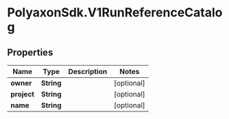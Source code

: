 # PolyaxonSdk.V1RunReferenceCatalog

## Properties

Name | Type | Description | Notes
------------ | ------------- | ------------- | -------------
**owner** | **String** |  | [optional] 
**project** | **String** |  | [optional] 
**name** | **String** |  | [optional] 


